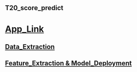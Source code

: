 ## T20_score_predict

# [App_Link](https://share.streamlit.io/amitprna/t20_score_predict/main.py)

## [Data_Extraction](https://github.com/amitprna/t20_score_predict/blob/master/Data_Extraction.ipynb)

## [Feature_Extraction & Model_Deployment](https://github.com/amitprna/t20_score_predict/blob/master/feature_extraction.ipynb)
